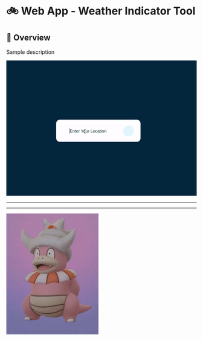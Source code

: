 #  :bike: Web App - Weather Indicator Tool

## :scroll: Overview 
Sample description

![screenshot](pics/screengif.gif)

***
***

![screenshot](pics/slowking.gif "...Then teach and guide yourself")